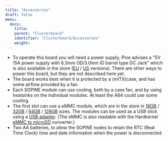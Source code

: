 ```yaml
---
title: "Accessories"
draft: false
menu:
  docs:
    title:
    parent: "Clusterboard"
    identifier: "Clusterboard/Accessories"
    weight:
---
```


* To operate this board you will need a power supply, Pine advises a "5V 15A power supply with 6.3mm OD/3.0mm ID barrel type DC Jack" which is also available in the store ([EU](https://pine64.com/product/clusterboard-eu-power-supply/) / [US](https://pine64.com/product/clusterboard-us-power-supply/) versions). There are other ways to power this board, but they are not described here yet.
* The board works best when it is protected by a (mITX)case, and has some airflow provided by a fan.
* Each SOPINE module can use cooling, both by a case fan, and by using heatsinks on the individual modules. At least the A64 could use some cooling.
* The first slot can use a eMMC module, which are in the store in [16GB](https://pine64.com/product/16gb-emmc-module/) / [32GB](https://pine64.com/product/32gb-emmc-module/) / [64GB](https://pine64.com/product/64gb-emmc-module/) / [128GB](https://pine64.com/product/128gb-emmc-module/) sizes. The modules can be used as a USB stick using a [USB adapter](https://pine64.com/product/usb-adapter-for-emmc-module/). (The eMMC is also readable with the Hardkernel [eMMC to microSD](https://www.hardkernel.com/shop/emmc-module-reader-board-for-os-upgrade/) converter.)
* Two AA batteries, to allow the SOPINE nodes to retain the RTC (Real Time Clock) time and date information when the power is disconnected.
